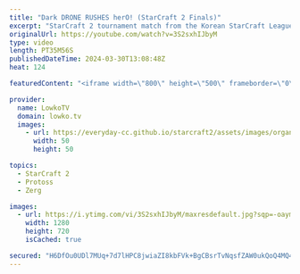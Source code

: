 ```yaml
---
title: "Dark DRONE RUSHES herO! (StarCraft 2 Finals)"
excerpt: "StarCraft 2 tournament match from the Korean StarCraft League 47. This is the grand finals of this SC2 tournament between herO and Dark, a classic Protoss versus Zerg matchup. Dark's super cheese vs Astrea: https://youtu.be/GakoZRmZyBo Support my work: https://patreon.com/lowkotv  Lowko merch: https://lowko.shop"
originalUrl: https://youtube.com/watch?v=3S2sxhIJbyM
type: video
length: PT35M56S
publishedDateTime: 2024-03-30T13:08:48Z
heat: 124

featuredContent: "<iframe width=\"800\" height=\"500\" frameborder=\"0\" src=\"https://www.youtube.com/embed/3S2sxhIJbyM\" allow=\"accelerometer; autoplay; encrypted-media; gyroscope; picture-in-picture\" allowfullscreen></iframe>"

provider:
  name: LowkoTV
  domain: lowko.tv
  images:
    - url: https://everyday-cc.github.io/starcraft2/assets/images/organizations/lowko.tv-50x50.jpg
      width: 50
      height: 50

topics:
  - StarCraft 2
  - Protoss
  - Zerg

images:
  - url: https://i.ytimg.com/vi/3S2sxhIJbyM/maxresdefault.jpg?sqp=-oaymwEmCIAKENAF8quKqQMa8AEB-AH-CYAC0AWKAgwIABABGD0gUihlMA8=&rs=AOn4CLAK5rwIo_9oMCyfthxqedIHI6QuBA
    width: 1280
    height: 720
    isCached: true

secured: "H6DfOu0UDl7MUq+7d7lHPC8jwiaZI8kbFVk+BgCBsrTvNqsfZAW0ukQoQ4MQ4lfNidGoqirfxFTBaFp7gSZqHcQ2yjB9Q5at1lS2kpq9WC21snZj5Ql68okuWuJvJhts1E1V/gitdyyrnfC5M8sT8cRR4Ig2zLdLTusSY39rBFz8rSEITMGzCgLFRY/3BvM/mvGNvsIogbNeUqjgtliiZ3TJF3HugYYJF/TYk1I2+1Ya3PNpvJCvG1VCHTD34BTgt4qLGFH3fveLiG8zhjlpWN/N03zS9pHtFujBYQMmDuLaNO2h3fKFOuEUFy/V6/UVAkmXdFzchJL/NMjoEJWYn1mWuNcYbUQWjCz6Nuf8jsQSEkRtXlhbjoO7ejgcPvz11zVjuY8Y/2Cj2qpiBEkZwcIih0yp+Zu5AvtpcftOlgw=;CnQYv92m8q52e+nsu0VyJQ=="
---
```


